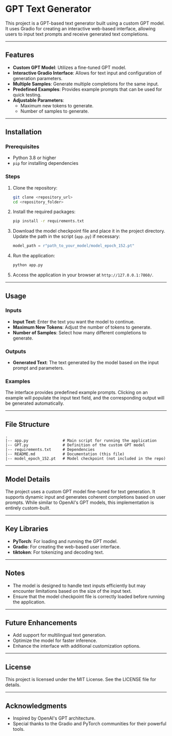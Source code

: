 # GPT Text Generator

This project is a GPT-based text generator built using a custom GPT model. It uses Gradio for creating an interactive web-based interface, allowing users to input text prompts and receive generated text completions.

---

## Features
- **Custom GPT Model**: Utilizes a fine-tuned GPT model.
- **Interactive Gradio Interface**: Allows for text input and configuration of generation parameters.
- **Multiple Samples**: Generate multiple completions for the same input.
- **Predefined Examples**: Provides example prompts that can be used for quick testing.
- **Adjustable Parameters**:
  - Maximum new tokens to generate.
  - Number of samples to generate.

---

## Installation

### Prerequisites
- Python 3.8 or higher
- `pip` for installing dependencies

### Steps
1. Clone the repository:
   ```bash
   git clone <repository_url>
   cd <repository_folder>
   ```

2. Install the required packages:
   ```bash
   pip install -r requirements.txt
   ```

3. Download the model checkpoint file and place it in the project directory. Update the path in the script (`app.py`) if necessary:
   ```python
   model_path = r"path_to_your_model/model_epoch_152.pt"
   ```

4. Run the application:
   ```bash
   python app.py
   ```

5. Access the application in your browser at `http://127.0.0.1:7860/`.

---

## Usage

### Inputs
- **Input Text**: Enter the text you want the model to continue.
- **Maximum New Tokens**: Adjust the number of tokens to generate.
- **Number of Samples**: Select how many different completions to generate.

### Outputs
- **Generated Text**: The text generated by the model based on the input prompt and parameters.

### Examples
The interface provides predefined example prompts. Clicking on an example will populate the input text field, and the corresponding output will be generated automatically.

---

## File Structure
```
.
|-- app.py               # Main script for running the application
|-- GPT.py               # Definition of the custom GPT model
|-- requirements.txt     # Dependencies
|-- README.md            # Documentation (this file)
|-- model_epoch_152.pt   # Model checkpoint (not included in the repo)
```

---

## Model Details
The project uses a custom GPT model fine-tuned for text generation. It supports dynamic input and generates coherent completions based on user prompts. While similar to OpenAI's GPT models, this implementation is entirely custom-built.

---

## Key Libraries
- **PyTorch**: For loading and running the GPT model.
- **Gradio**: For creating the web-based user interface.
- **tiktoken**: For tokenizing and decoding text.

---

## Notes
- The model is designed to handle text inputs efficiently but may encounter limitations based on the size of the input text.
- Ensure that the model checkpoint file is correctly loaded before running the application.

---

## Future Enhancements
- Add support for multilingual text generation.
- Optimize the model for faster inference.
- Enhance the interface with additional customization options.

---

## License
This project is licensed under the MIT License. See the LICENSE file for details.

---

## Acknowledgments
- Inspired by OpenAI's GPT architecture.
- Special thanks to the Gradio and PyTorch communities for their powerful tools.

